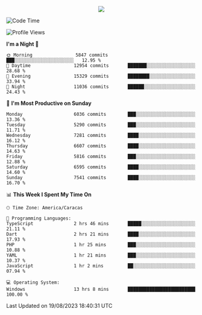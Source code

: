 <p align="center">
  <a href="http://www.github.com/thevacs">
    <img src="https://github-readme-streak-stats.herokuapp.com/?user=thevacs&stroke=ffffff&background=1c1917&ring=0891b2&fire=0891b2&currStreakNum=ffffff&currStreakLabel=0891b2&sideNums=ffffff&sideLabels=ffffff&dates=ffffff&hide_border=true" />
  </a>
</p>

<!--START_SECTION:waka-->
![Code Time](http://img.shields.io/badge/Code%20Time-1%2C623%20hrs%2044%20mins-blue)

![Profile Views](http://img.shields.io/badge/Profile%20Views-6-blue)

**I'm a Night 🦉** 

```text
🌞 Morning                5847 commits        ███░░░░░░░░░░░░░░░░░░░░░░   12.95 % 
🌆 Daytime                12954 commits       ███████░░░░░░░░░░░░░░░░░░   28.68 % 
🌃 Evening                15329 commits       ████████░░░░░░░░░░░░░░░░░   33.94 % 
🌙 Night                  11036 commits       ██████░░░░░░░░░░░░░░░░░░░   24.43 % 
```
📅 **I'm Most Productive on Sunday** 

```text
Monday                   6036 commits        ███░░░░░░░░░░░░░░░░░░░░░░   13.36 % 
Tuesday                  5290 commits        ███░░░░░░░░░░░░░░░░░░░░░░   11.71 % 
Wednesday                7281 commits        ████░░░░░░░░░░░░░░░░░░░░░   16.12 % 
Thursday                 6607 commits        ████░░░░░░░░░░░░░░░░░░░░░   14.63 % 
Friday                   5816 commits        ███░░░░░░░░░░░░░░░░░░░░░░   12.88 % 
Saturday                 6595 commits        ████░░░░░░░░░░░░░░░░░░░░░   14.60 % 
Sunday                   7541 commits        ████░░░░░░░░░░░░░░░░░░░░░   16.70 % 
```


📊 **This Week I Spent My Time On** 

```text
🕑︎ Time Zone: America/Caracas

💬 Programming Languages: 
TypeScript               2 hrs 46 mins       █████░░░░░░░░░░░░░░░░░░░░   21.11 % 
Dart                     2 hrs 21 mins       ████░░░░░░░░░░░░░░░░░░░░░   17.93 % 
PHP                      1 hr 25 mins        ███░░░░░░░░░░░░░░░░░░░░░░   10.88 % 
YAML                     1 hr 21 mins        ███░░░░░░░░░░░░░░░░░░░░░░   10.37 % 
JavaScript               1 hr 2 mins         ██░░░░░░░░░░░░░░░░░░░░░░░   07.94 % 

💻 Operating System: 
Windows                  13 hrs 8 mins       █████████████████████████   100.00 % 
```


 Last Updated on 19/08/2023 18:40:31 UTC
<!--END_SECTION:waka-->
